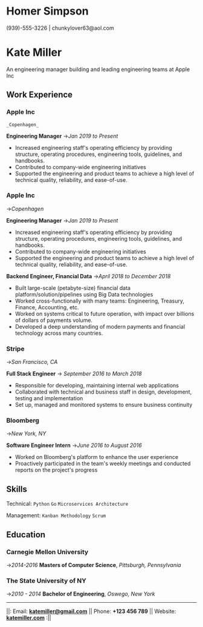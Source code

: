 <div class="heading">
  <h1>Homer Simpson</h1>
  <p class="info">(939)-555-3226 | chunkylover63@aol.com</p>
</div>


# **Kate Miller**
An engineering manager building and leading engineering teams at Apple Inc

## Work Experience

<div class="heading">
  
  ### Apple Inc    
  
  <span class="info">
  
    _Copenhagen_
    
  </span>
  
</div>

**Engineering Manager**
->_Jan 2019 to Present_

- Increased engineering staff's operating efficiency by providing structure, operating procedures, engineering tools, guidelines, and handbooks.
- Contributed to company-wide engineering initiatives
- Supported the engineering and product teams to achieve a high level of technical quality, reliability, and ease-of-use.

### Apple Inc
->_Copenhagen_

**Engineering Manager**
->_Jan 2019 to Present_

- Increased engineering staff's operating efficiency by providing structure, operating procedures, engineering tools, guidelines, and handbooks.
- Contributed to company-wide engineering initiatives
- Supported the engineering and product teams to achieve a high level of technical quality, reliability, and ease-of-use.

**Backend Engineer, Financial Data**
->_April 2018 to December 2018_

- Built large-scale (petabyte-size) financial data platform/solution/pipelines using Big Data technologies
- Worked cross-functionally with many teams: Engineering, Treasury, Finance, Accounting, etc.
- Worked on systems critical to future operation, with impact over billions of dollars of payments volume.
- Developed a deep understanding of modern payments and financial technology across many countries.

### Stripe
->_San Francisco, CA_

**Full Stack Engineer**
-> _September 2016 to March 2018_

- Responsible for developing, maintaining internal web applications
- Collaborated with technical and business staff in design, development, testing and implementation
- Set up, managed and monitored systems to ensure business continuity

### Bloomberg
->_New York, NY_

**Software Engineer Intern**
->_June 2016 to August 2016_

- Worked on Bloomberg's platform to enhance the user experience
- Proactively participated in the team's weekly meetings and conducted reports on the project's progress

## Skills

Technical: `Python` `Go` `Microservices Architecture`

Management: `Kanban Methodology` `Scrum`

## Education

### Carnegie Mellon University
->_2014-2016_
**Masters of Computer Science**, _Pittsburgh, Pennsylvania_

### The State University of NY
->_2010 - 2014_
**Bachelor of Engineering**,  _Oswego, New York_

---

||: Email: **<katemiller@gmail.com>** || Phone: **+123 456 789** || Website: **[katemiller.com](katemiller.com)** :||

